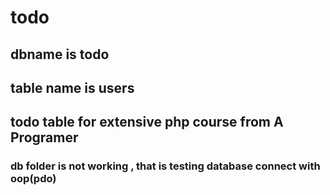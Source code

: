 # todo
## dbname is todo
## table name is users
## todo table for extensive php course from A Programer
### db folder is not working , that is testing database connect with oop(pdo)
